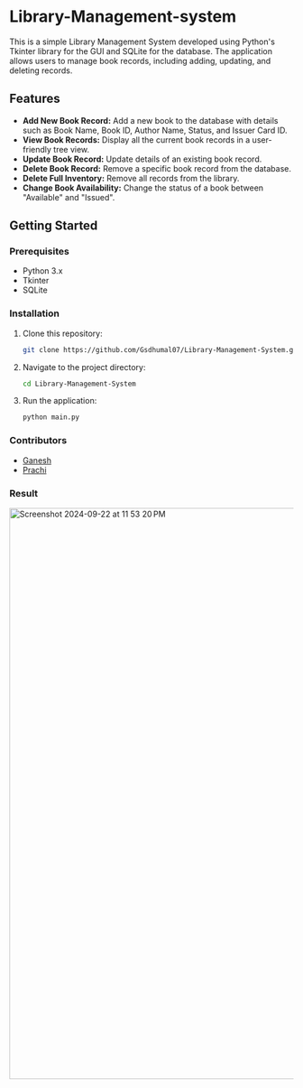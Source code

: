 # Library-Management-system


This is a simple Library Management System developed using Python's Tkinter library for the GUI and SQLite for the database. The application allows users to manage book records, including adding, updating, and deleting records.

## Features

- **Add New Book Record:** Add a new book to the database with details such as Book Name, Book ID, Author Name, Status, and Issuer Card ID.
- **View Book Records:** Display all the current book records in a user-friendly tree view.
- **Update Book Record:** Update details of an existing book record.
- **Delete Book Record:** Remove a specific book record from the database.
- **Delete Full Inventory:** Remove all records from the library.
- **Change Book Availability:** Change the status of a book between "Available" and "Issued".

## Getting Started

### Prerequisites

- Python 3.x
- Tkinter
- SQLite

### Installation

1. Clone this repository:
   ```bash
   git clone https://github.com/Gsdhumal07/Library-Management-System.git


2. Navigate to the project directory:
   ```bash
   cd Library-Management-System

3. Run the application:
   ```bash
   python main.py


### Contributors
   - [Ganesh](https://github.com/Gsdhumal07)
   - [Prachi](https://github.com/prachi2805)

### Result 
   <img width="1012" alt="Screenshot 2024-09-22 at 11 53 20 PM" src="https://github.com/user-attachments/assets/79055bba-18ba-462f-ae65-c0a9d2d66d27">


